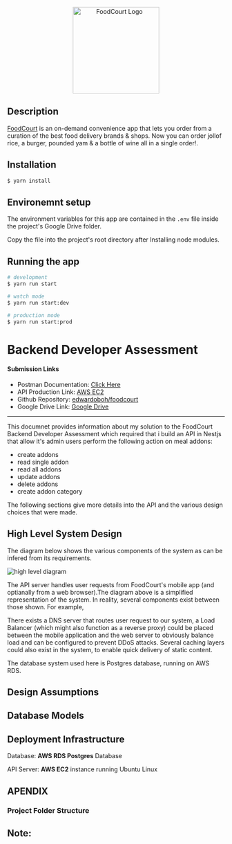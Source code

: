 <p align="center">
  <img src="https://res.cloudinary.com/class-attend/image/upload/v1673013921/logo_d3czjj.png" width="200" alt="FoodCourt Logo" />
</p>

## Description

[FoodCourt](https://getfoodcourt.com) is an on-demand convenience app that lets you order from a curation of the best food delivery brands & shops. Now you can order jollof rice, a burger, pounded yam & a bottle of wine all in a single order!.

## Installation

```bash
$ yarn install
```

## Environemnt setup
The environment variables for this app are contained in the ```.env``` file inside the project's Google Drive folder.


Copy the file into the project's root directory after Installing node modules.

## Running the app

```bash
# development
$ yarn run start

# watch mode
$ yarn run start:dev

# production mode
$ yarn run start:prod
```

# **Backend Developer Assessment**

#### **Submission Links**

- Postman Documentation: [Click Here](https://documenter.getpostman.com/view/17453703/2s8Z75SpdA)
- API Production Link: [AWS EC2](http://44.204.25.93:3000)
- Github Repository: [edwardoboh/foodcourt](https://github.com/edwardoboh/foodcourt)
- Google Drive Link: [Google Drive]() 

---

This documnet provides information about my solution to the FoodCourt Backend Developer Assessment
which required that i build an API in Nestjs that allow it's admin users perform the following action on meal addons:

- create addons
- read single addon
- read all addons
- update addons
- delete addons
- create addon category
 

The following sections give more details into the API and the various design choices that were made.

## **High Level System Design**

The diagram below shows the various components of the system as can be infered from its requirements.

![high level diagram](https://res.cloudinary.com/class-attend/image/upload/v1660737498/class-attend/high_level_diagram_gllicu.jpg)

The API server handles user requests from FoodCourt's mobile app (and optianally from a web browser).The diagram above is a simplified representation of the system.
In reality, several components exist between those shown. For example,

There exists a DNS server that routes user request to our system, a Load Balancer (which might also function as a reverse proxy) could be placed between the mobile application and the web server to obviously balance load and can be configured to prevent DDoS attacks. Several caching layers could also exist in the system, to enable quick delivery of static content.

The database system used here is Postgres database, running on AWS RDS.

## **Design Assumptions**


## **Database Models**


## **Deployment Infrastructure**
Database:
**AWS RDS Postgres** Database

API Server:
**AWS EC2** instance running Ubuntu Linux

## **APENDIX**
### **Project Folder Structure**

## **Note:**